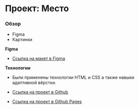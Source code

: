# Проект: Место

### Обзор

* Figma
* Картинки

**Figma**

* [Ссылка на макет в Figma](https://www.figma.com/file/2cn9N9jSkmxD84oJik7xL7/JavaScript.-Sprint-4?node-id=0%3A1)

**Технологии**

* Были применены технологии HTML и CSS а также навыки адаптивной вёрстки.

* [Ссылка на проект в Github](https://github.com/demiz99/mesto-project)
* [Ссылка на проект в Github Pages](https://krawnvagn.github.io/mesto-project/)
